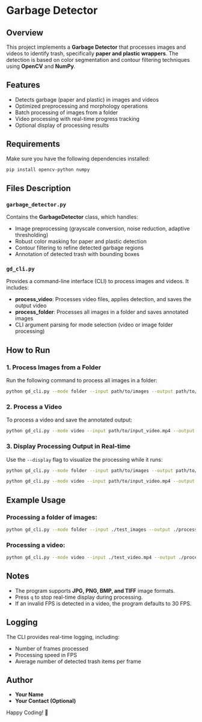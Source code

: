 # Garbage Detector

## Overview
This project implements a **Garbage Detector** that processes images and videos to identify trash, specifically **paper and plastic wrappers**. The detection is based on color segmentation and contour filtering techniques using **OpenCV** and **NumPy**.

## Features
- Detects garbage (paper and plastic) in images and videos
- Optimized preprocessing and morphology operations
- Batch processing of images from a folder
- Video processing with real-time progress tracking
- Optional display of processing results

## Requirements
Make sure you have the following dependencies installed:

```sh
pip install opencv-python numpy
```

## Files Description

### `garbage_detector.py`
Contains the **GarbageDetector** class, which handles:
- Image preprocessing (grayscale conversion, noise reduction, adaptive thresholding)
- Robust color masking for paper and plastic detection
- Contour filtering to refine detected garbage regions
- Annotation of detected trash with bounding boxes

### `gd_cli.py`
Provides a command-line interface (CLI) to process images and videos. It includes:
- **process_video**: Processes video files, applies detection, and saves the output video
- **process_folder**: Processes all images in a folder and saves annotated images
- CLI argument parsing for mode selection (video or image folder processing)

## How to Run

### 1. Process Images from a Folder
Run the following command to process all images in a folder:
```sh
python gd_cli.py --mode folder --input path/to/images --output path/to/output_folder
```

### 2. Process a Video
To process a video and save the annotated output:
```sh
python gd_cli.py --mode video --input path/to/input_video.mp4 --output path/to/output_video.mp4
```

### 3. Display Processing Output in Real-time
Use the `--display` flag to visualize the processing while it runs:
```sh
python gd_cli.py --mode folder --input path/to/images --output path/to/output_folder --display
```
```sh
python gd_cli.py --mode video --input path/to/input_video.mp4 --output path/to/output_video.mp4 --display
```

## Example Usage
### Processing a folder of images:
```sh
python gd_cli.py --mode folder --input ./test_images --output ./processed_images
```

### Processing a video:
```sh
python gd_cli.py --mode video --input ./test_video.mp4 --output ./processed_video.mp4
```

## Notes
- The program supports **JPG, PNG, BMP, and TIFF** image formats.
- Press `q` to stop real-time display during processing.
- If an invalid FPS is detected in a video, the program defaults to 30 FPS.

## Logging
The CLI provides real-time logging, including:
- Number of frames processed
- Processing speed in FPS
- Average number of detected trash items per frame

## Author
- **Your Name**
- **Your Contact (Optional)**

Happy Coding! 🚀